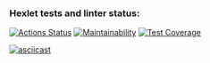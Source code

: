 ### Hexlet tests and linter status:
[![Actions Status](https://github.com/botanik-lena/frontend-project-lvl1/workflows/hexlet-check/badge.svg)](https://github.com/botanik-lena/frontend-project-lvl1/actions) [![Maintainability](https://api.codeclimate.com/v1/badges/a99a88d28ad37a79dbf6/maintainability)](https://codeclimate.com/github/codeclimate/codeclimate/maintainability) [![Test Coverage](https://api.codeclimate.com/v1/badges/a99a88d28ad37a79dbf6/test_coverage)](https://codeclimate.com/github/codeclimate/codeclimate/test_coverage)

[![asciicast](https://asciinema.org/a/Xn0I2rrS4jO3PN07bjAMpfZSU.svg)](https://asciinema.org/a/Xn0I2rrS4jO3PN07bjAMpfZSU)
